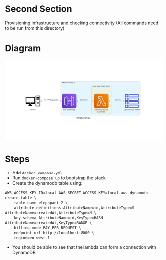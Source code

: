 # Second Section
Provisioning infrastructure and checking connectivity (All commands need to be run from this directory)

# Diagram
![Diagram](https://github.com/ryanolee/talks/raw/main/brum-php-jan-2022/brefphp/diagrams/bref_building_something_2_diagram.png)

# Steps
* Add `docker-compose.yml`
* Run `docker-compose up` to bootstrap the stack
* Create the dynamodb table using:
```
AWS_ACCESS_KEY_ID=local AWS_SECRET_ACCESS_KEY=local aws dynamodb create-table \
  --table-name elephpant-2 \
  --attribute-definitions AttributeName=id,AttributeType=S AttributeName=createdAt,AttributeType=N \
  --key-schema AttributeName=id,KeyType=HASH AttributeName=createdAt,KeyType=RANGE \
  --billing-mode PAY_PER_REQUEST \
  --endpoint-url http://localhost:8000 \
  --region=eu-west-1
```
 * You should be able to see that the lambda can form a connection with DynamoDB
